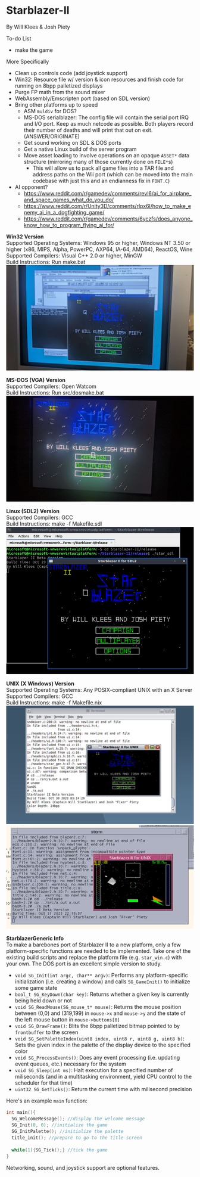 # Starblazer-II
By Will Klees & Josh Piety

To-do List
- make the game


More Specifically
- Clean up controls code (add joystick support)
- Win32: Resource file w/ version & icon resources and finish code for running on 8bpp palletized displays 
- Purge FP math from the sound mixer
- WebAssembly/Emscripten port (based on SDL version)
- Bring other platforms up to speed
  - ASM ``muldiv`` for DOS?
  - MS-DOS serialblazer: The config file will contain the serial port IRQ and I/O port. Keep as much netcode as possible. Both players record their number of deaths and will print that out on exit. (ANSWER/ORIGINATE)
  - Get sound working on SDL & DOS ports
  - Get a native Linux build of the server program
  - Move asset loading to involve operations on an opaque ``ASSET*`` data structure (mirroring many of those currently done on ``FILE*``s)
    - This will allow us to pack all game files into a TAR file and address paths on the Wii port (which can be moved into the main codebase with just this and an endianness fix in ``FONT.C``)
- AI opponent?
  - https://www.reddit.com/r/gamedev/comments/revl6/ai_for_airplane_and_space_games_what_do_you_do/
  - https://www.reddit.com/r/Unity3D/comments/rlpx6l/how_to_make_enemy_ai_in_a_dogfighting_game/
  - https://www.reddit.com/r/gamedev/comments/6yczfs/does_anyone_know_how_to_program_flying_ai_for/

**Win32 Version**  
Supported Operating Systems: Windows 95 or higher, Windows NT 3.50 or higher (x86, MIPS, Alpha, PowerPC, AXP64, IA-64, AMD64), ReactOS, Wine  
Supported Compilers: Visual C++ 2.0 or higher, MinGW  
Build Instructions: Run make.bat 
![image info](pics/win32.jpg) 

**MS-DOS (VGA) Version**  
Supported Compilers: Open Watcom  
Build Instructions: Run src/dosmake.bat
![image info](pics/dos.jpg)

**Linux (SDL2) Version**  
Supported Compilers: GCC  
Build Instructions: make -f Makefile.sdl
![image info](pics/sdl.png)  

**UNIX (X Windows) Version**  
Supported Operating Systems: Any POSIX-compliant UNIX with an X Server  
Supported Compilers: GCC  
Build Instructions: make -f Makefile.nix
![image info](pics/x.png)
![image info](pics/x2.png)

**StarblazerGeneric Info**  
To make a barebones port of Starblazer II to a new platform, only a few platform-specific functions are needed to be implemented. Take one of the existing build scripts and replace the platform file (e.g. ``star_win.c``) with your own. The DOS port is an excellent simple version to study.
- ``void SG_Init(int argc, char** argv)``: Performs any platform-specific initialization (i.e. creating a window) and calls ``SG_GameInit()`` to initialize some game state
- ``bool_t SG_KeyDown(char key)``: Returns whether a given key is currently being held down or not
- ``void SG_ReadMouse(SG_mouse_t* mouse)``: Returns the mouse position between (0,0) and (319,199) in ``mouse->x`` and ``mouse->y`` and the state of the left mouse button in ``mouse->buttons[0]``
- ``void SG_DrawFrame()``: Blits the 8bpp palletized bitmap pointed to by ``frontbuffer`` to the screen
- ``void SG_SetPaletteIndex(uint8 index, uint8 r, uint8 g, uint8 b)``: Sets the given index in the palette of the display device to the specified color
- ``void SG_ProcessEvents()``: Does any event processing (i.e. updating event queues, etc.) necessary for the system
- ``void SG_Sleep(int ms)``: Halt execution for a specified number of miliseconds (and in a multitasking environment, yield CPU control to the scheduler for that time)
- ``uint32 SG_GetTicks()``: Return the current time with milisecond precision

Here's an example ``main`` function:
```c
int main(){
  SG_WelcomeMessage(); //display the welcome message
  SG_Init(0, 0); //initialize the game
  SG_InitPalette(); //initialize the palette
  title_init(); //prepare to go to the title screen

  while(1){SG_Tick();} //tick the game
}
```

Networking, sound, and joystick support are optional features.
